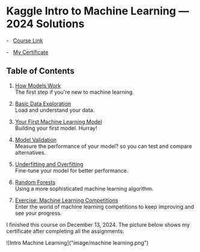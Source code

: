 Kaggle Intro to Machine Learning — 2024 Solutions 
=====================

-   [Course Link](https://www.kaggle.com/learn/intro-to-machine-learning)

-   [My Certificate](https://www.kaggle.com/learn/certification/dariushbabaki/intro-to-machine-learning)


## Table of Contents 

1. [How Models Work](https://www.kaggle.com/dansbecker/how-models-work)   
The first step if you're new to machine learning.

2. [Basic Data Exploration](intro_to_machine_learning/02-explore-your-data.ipynb)  
Load and understand your data.

3. [Your First Machine Learning Model](intro_to_machine_learning/03-your-first-machine-learning-model.ipynb)   
Building your first model. Hurray!

4. [Model Validation](intro_to_machine_learning/04-model-validation.ipynb)  
Measure the performance of your model? so you can test and compare alternatives.

1. [Underfitting and Overfitting](intro_to_machine_learning/05-underfitting-and-overfitting.ipynb)  
Fine-tune your model for better performance.

6. [Random Forests](intro_to_machine_learning/06-random-forests.ipynb)  
Using a more sophisticated machine learning algorithm.

7. [Exercise: Machine Learning Competitions](intro_to_machine_learning/07-machine-learning-competitions.ipynb)  
Enter the world of machine learning competitions to keep improving and see your progress.


I finished this course on December 13, 2024.
The picture below shows my certificate after completing all the assignments:

![Intro Machine Learning]("image/machine learning.png")

